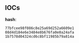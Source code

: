 
## IOCs

__hash__:

```text
77bfcee98f086c8e25a69d252a6609e1
08d4d184e6e3484e8b676fa0e0a24afa
1b7578d04324cd6c8bf11985b79a814a
```